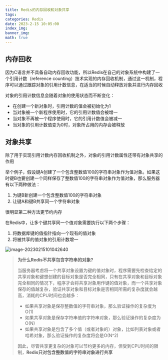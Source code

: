 ```yaml
---
title: Redis的内存回收和对象共享
tags: 
categories: Redis
date: 2023-2-15 10:05:00
index_img: 
banner_img: 
math: true
---
```




## 内存回收

因为C语言并不具备自动内存回收功能，所以Redis在自己的对象系统中构建了一个引用计数（reference counting）技术实现的内存回收机制，通过这一机制，程序可以通过跟踪对象的引用计数信息，在适当的时候自动释放对象并进行内存回收

对象的引用计数信息会随着对象的使用状态而不断变化：

- 在创建一个新对象时，引用计数的值会被初始化为1
- 当对象被一个新程序使用时，它的引用计数值会被增一
- 当对象不再被一个程序使用时，它的引用计数值会被减一
- 当对象的引用计数值变为0时，对象所占用的内存会被释放

## 对象共享

除了用于实现引用计数内存回收机制之外，对象的引用计数属性还带有对象共享的作用

举个例子，假设键A创建了一个包含整数值100的字符串对象作为值对象。如果这时键B也要创建一个同样保存了整数值100的字符串对象作为值对象，那么服务器有以下两种做法：

1. 为键B新创建一个包含整数值100的字符串对象
2. 让键A和键B共享同一个字符串对象

很明显第二种方法更节约内存

在Redis中，让多个键共享同一个值对象需要执行以下两个步骤：

1. 将数据库键的值指针指向一个现有的值对象
2. 将被共享的值对象的引用计数增一

![image-20230215101042640](http://longls777.oss-cn-beijing.aliyuncs.com/img/image-20230215101042640.png)

> **为什么Redis不共享包含字符串的对象?**
>
> 当服务器考虑将一个共享对象设置为键的值对象时，程序需要先检查给定的共享对象和键想创建的目标对象是否完全相同，只有在共享对象和目标对象完全相同的情况下，程序才会将共享对象用作键的值对象，而一个共享对象保存的值越复杂，验证共享对象和目标对象是否相同所需的复杂度就会越高，消耗的CPU时间也会越多：
>
> - 如果共享对象是保存整数值的字符串对象，那么验证操作的复杂度为O(1)
> - 如果共享对象是保存字符串值的字符串对象，那么验证操作的复杂度为O(N)
> - 如果共享对象是包含了多个值（或者对象的）对象，比如列表对象或者哈希对象，那么验证操作的复杂度将会是O(N^2)
>
> 因此，尽管共享更复杂的对象可以节约更多的内存，但受到CPU时间的限制，**Redis只对包含整数值的字符串对象进行共享**